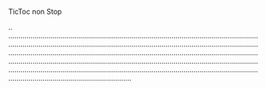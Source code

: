 TicToc non Stop

..
.........................................................................................................................................................................................................................................................................................................................................................................................................................................................................................................................................................................................................................................................................................................